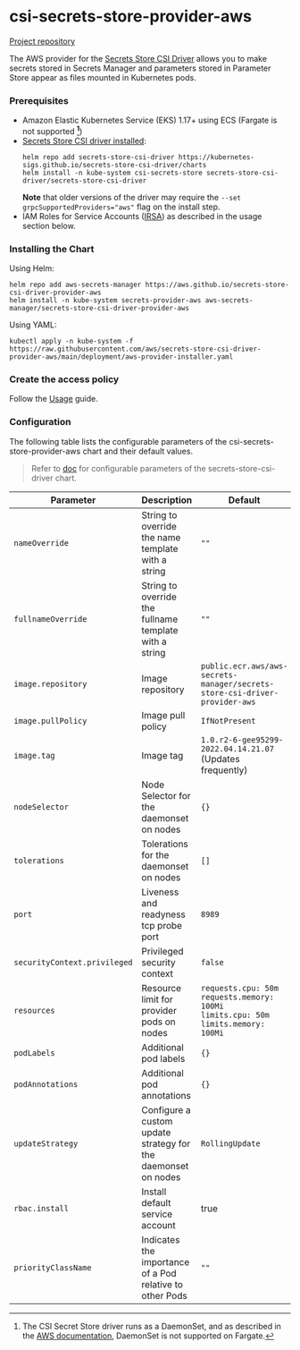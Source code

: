 # csi-secrets-store-provider-aws

[Project repository](https://github.com/aws/secrets-store-csi-driver-provider-aws)

The AWS provider for the [Secrets Store CSI Driver](https://github.com/kubernetes-sigs/secrets-store-csi-driver) allows you to make secrets stored in Secrets Manager and parameters stored in Parameter Store appear as files mounted in Kubernetes pods.

### Prerequisites

* Amazon Elastic Kubernetes Service (EKS) 1.17+ using ECS (Fargate is not supported **[^1]**)
* [Secrets Store CSI driver installed](https://secrets-store-csi-driver.sigs.k8s.io/getting-started/installation.html):
    ```shell
    helm repo add secrets-store-csi-driver https://kubernetes-sigs.github.io/secrets-store-csi-driver/charts
    helm install -n kube-system csi-secrets-store secrets-store-csi-driver/secrets-store-csi-driver
    ```
  **Note** that older versions of the driver may require the ```--set grpcSupportedProviders="aws"``` flag on the install step.
* IAM Roles for Service Accounts ([IRSA](https://docs.aws.amazon.com/eks/latest/userguide/iam-roles-for-service-accounts.html)) as described in the usage section below.

[^1]: The CSI Secret Store driver runs as a DaemonSet, and as described in the [AWS documentation](https://docs.aws.amazon.com/eks/latest/userguide/fargate.html#fargate-considerations), DaemonSet is not supported on Fargate. 

### Installing the Chart

Using Helm:
```shell
helm repo add aws-secrets-manager https://aws.github.io/secrets-store-csi-driver-provider-aws
helm install -n kube-system secrets-provider-aws aws-secrets-manager/secrets-store-csi-driver-provider-aws
```

Using YAML:
```shell
kubectl apply -n kube-system -f https://raw.githubusercontent.com/aws/secrets-store-csi-driver-provider-aws/main/deployment/aws-provider-installer.yaml
```

### Create the access policy

Follow the [Usage](https://github.com/aws/secrets-store-csi-driver-provider-aws#usage) guide.

### Configuration

The following table lists the configurable parameters of the csi-secrets-store-provider-aws chart and their default values.

> Refer to [doc](https://github.com/kubernetes-sigs/secrets-store-csi-driver/tree/main/charts/secrets-store-csi-driver/README.md) for configurable parameters of the secrets-store-csi-driver chart.

| Parameter | Description | Default |
| --- | --- | --- |
| `nameOverride` | String to override the name template with a string | `""` |
| `fullnameOverride` | String to override the fullname template with a string | `""` |
| `image.repository` | Image repository | `public.ecr.aws/aws-secrets-manager/secrets-store-csi-driver-provider-aws` |
| `image.pullPolicy` | Image pull policy | `IfNotPresent` |
| `image.tag`| Image tag | `1.0.r2-6-gee95299-2022.04.14.21.07` (Updates frequently) |
| `nodeSelector` | Node Selector for the daemonset on nodes | `{}` |
| `tolerations` | Tolerations for the daemonset on nodes  | `[]` |
| `port` | Liveness and readyness tcp probe port  | `8989` |
| `securityContext.privileged` | Privileged security context | `false`
| `resources`| Resource limit for provider pods on nodes | `requests.cpu: 50m`<br>`requests.memory: 100Mi`<br>`limits.cpu: 50m`<br>`limits.memory: 100Mi` |
| `podLabels`| Additional pod labels | `{}` |
| `podAnnotations` | Additional pod annotations| `{}` |
| `updateStrategy` | Configure a custom update strategy for the daemonset on nodes | `RollingUpdate`|
| `rbac.install` | Install default service account | true |
| `priorityClassName` | Indicates the importance of a Pod relative to other Pods| `""` |

